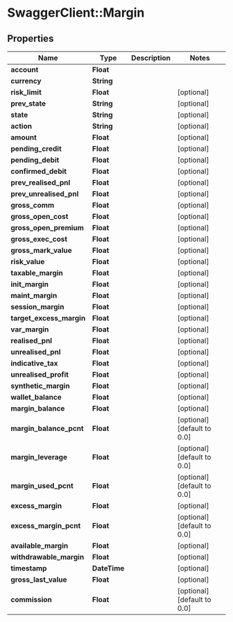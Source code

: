 # SwaggerClient::Margin

## Properties
Name | Type | Description | Notes
------------ | ------------- | ------------- | -------------
**account** | **Float** |  | 
**currency** | **String** |  | 
**risk_limit** | **Float** |  | [optional] 
**prev_state** | **String** |  | [optional] 
**state** | **String** |  | [optional] 
**action** | **String** |  | [optional] 
**amount** | **Float** |  | [optional] 
**pending_credit** | **Float** |  | [optional] 
**pending_debit** | **Float** |  | [optional] 
**confirmed_debit** | **Float** |  | [optional] 
**prev_realised_pnl** | **Float** |  | [optional] 
**prev_unrealised_pnl** | **Float** |  | [optional] 
**gross_comm** | **Float** |  | [optional] 
**gross_open_cost** | **Float** |  | [optional] 
**gross_open_premium** | **Float** |  | [optional] 
**gross_exec_cost** | **Float** |  | [optional] 
**gross_mark_value** | **Float** |  | [optional] 
**risk_value** | **Float** |  | [optional] 
**taxable_margin** | **Float** |  | [optional] 
**init_margin** | **Float** |  | [optional] 
**maint_margin** | **Float** |  | [optional] 
**session_margin** | **Float** |  | [optional] 
**target_excess_margin** | **Float** |  | [optional] 
**var_margin** | **Float** |  | [optional] 
**realised_pnl** | **Float** |  | [optional] 
**unrealised_pnl** | **Float** |  | [optional] 
**indicative_tax** | **Float** |  | [optional] 
**unrealised_profit** | **Float** |  | [optional] 
**synthetic_margin** | **Float** |  | [optional] 
**wallet_balance** | **Float** |  | [optional] 
**margin_balance** | **Float** |  | [optional] 
**margin_balance_pcnt** | **Float** |  | [optional] [default to 0.0]
**margin_leverage** | **Float** |  | [optional] [default to 0.0]
**margin_used_pcnt** | **Float** |  | [optional] [default to 0.0]
**excess_margin** | **Float** |  | [optional] 
**excess_margin_pcnt** | **Float** |  | [optional] [default to 0.0]
**available_margin** | **Float** |  | [optional] 
**withdrawable_margin** | **Float** |  | [optional] 
**timestamp** | **DateTime** |  | [optional] 
**gross_last_value** | **Float** |  | [optional] 
**commission** | **Float** |  | [optional] [default to 0.0]


